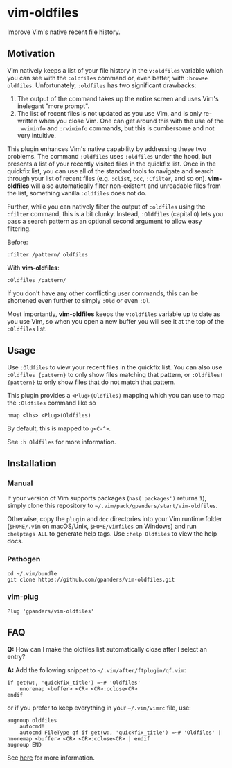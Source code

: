 vim-oldfiles
============

Improve Vim's native recent file history.

Motivation
----------

Vim natively keeps a list of your file history in the `v:oldfiles` variable
which you can see with the `:oldfiles` command or, even better, with `:browse
oldfiles`. Unfortunately, `:oldfiles` has two significant drawbacks:

1. The output of the command takes up the entire screen and uses Vim's
   inelegant "more prompt".
2. The list of recent files is not updated as you use Vim, and is only
   re-written when you close Vim. One can get around this with the use of the
   `:wviminfo` and `:rviminfo` commands, but this is cumbersome and not very
   intuitive.

This plugin enhances Vim's native capability by addressing these two problems.
The command `:Oldfiles` uses `:oldfiles` under the hood, but presents a list of
your recently visited files in the quickfix list. Once in the quickfix list,
you can use all of the standard tools to navigate and search through your list
of recent files (e.g. `:clist`, `:cc`, `:Cfilter`, and so on). **vim-oldfiles**
will also automatically filter non-existent and unreadable files from the list,
something vanilla `:oldfiles` does not do.

Further, while you can natively filter the output of `:oldfiles` using the
`:filter` command, this is a bit clunky. Instead, `:Oldfiles` (capital `O`)
lets you pass a search pattern as an optional second argument to allow easy
filtering.

Before:

```vim
:filter /pattern/ oldfiles
```

With **vim-oldfiles**:

```vim
:Oldfiles /pattern/
```

If you don't have any other conflicting user commands, this can be shortened
even further to simply `:Old` or even `:Ol`.

Most importantly, **vim-oldfiles** keeps the `v:oldfiles` variable up to date
as you use Vim, so when you open a new buffer you will see it at the top of the
`:Oldfiles` list.

Usage
-----

Use `:Oldfiles` to view your recent files in the quickfix list. You can also
use `:Oldfiles {pattern}` to only show files matching that pattern, or
`:Oldfiles! {pattern}` to only show files that do not match that pattern.

This plugin provides a `<Plug>(Oldfiles)` mapping which you can use to map the
`:Oldfiles` command like so

```vim
nmap <lhs> <Plug>(Oldfiles)
```

By default, this is mapped to `g<C-^>`.

See `:h Oldfiles` for more information.

Installation
------------

### Manual

If your version of Vim supports packages (`has('packages')` returns `1`),
simply clone this repository to `~/.vim/pack/gpanders/start/vim-oldfiles`.

Otherwise, copy the `plugin` and `doc` directories into your Vim runtime folder
(`$HOME/.vim` on macOS/Unix, `$HOME/vimfiles` on Windows) and run `:helptags
ALL` to generate help tags. Use `:help Oldfiles` to view the help docs.

### Pathogen

```console
cd ~/.vim/bundle
git clone https://github.com/gpanders/vim-oldfiles.git
```

### vim-plug

```vim
Plug 'gpanders/vim-oldfiles'
```

FAQ
---

**Q:** How can I make the oldfiles list automatically close after I select an
entry?

**A:** Add the following snippet to `~/.vim/after/ftplugin/qf.vim`:

```vim
if get(w:, 'quickfix_title') =~# 'Oldfiles'
    nnoremap <buffer> <CR> <CR>:cclose<CR>
endif
```

or if you prefer to keep everything in your `~/.vim/vimrc` file, use:

```vim
augroup oldfiles
    autocmd!
    autocmd FileType qf if get(w:, 'quickfix_title') =~# 'Oldfiles' | nnoremap <buffer> <CR> <CR>:cclose<CR> | endif
augroup END
```

See [here][explanation] for more information.

[explanation]: https://github.com/gpanders/vim-oldfiles/issues/2#issuecomment-776442884

